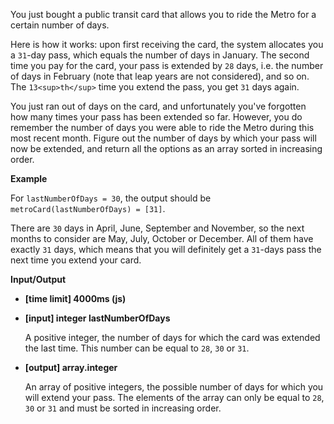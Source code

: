 ﻿You just bought a public transit card that allows you to ride the Metro for a certain number of days.

Here is how it works: upon first receiving the card, the system allocates you a `31`-day pass, which equals the number of days in January. The second time you pay for the card, your pass is extended by `28` days, i.e. the number of days in February (note that leap years are not considered), and so on. The `13<sup>th</sup>` time you extend the pass, you get `31` days again.

You just ran out of days on the card, and unfortunately you've forgotten how many times your pass has been extended so far. However, you do remember the number of days you were able to ride the Metro during this most recent month. Figure out the number of days by which your pass will now be extended, and return all the options as an array sorted in increasing order.

**Example**

For `lastNumberOfDays = 30`, the output should be
`metroCard(lastNumberOfDays) = [31]`.

There are `30` days in April, June, September and November, so the next months to consider are May, July, October or December. All of them have exactly `31` days, which means that you will definitely get a `31`-days pass the next time you extend your card.

**Input/Output**

*   **[time limit] 4000ms (js)**

*   **[input] integer lastNumberOfDays**

    A positive integer, the number of days for which the card was extended the last time. This number can be equal to `28`, `30` or `31`.

*   **[output] array.integer**

    An array of positive integers, the possible number of days for which you will extend your pass. The elements of the array can only be equal to `28`, `30` or `31` and must be sorted in increasing order.